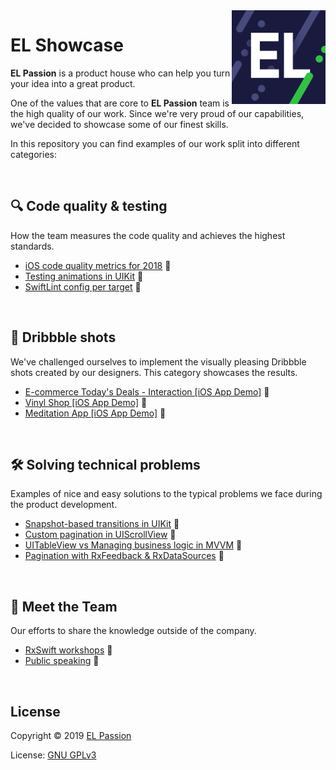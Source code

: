 <img src="images/el_passion_avatar_800.png" alt="EL Passion" align="right" height="150px" />

# EL Showcase

**EL Passion** is a product house who can help you turn your idea into a great product.

One of the values that are core to **EL Passion** team is the high quality of our work. Since we're very proud of our capabilities, we've decided to showcase some of our finest skills. 

In this repository you can find examples of our work split into different categories:

&nbsp;

## :mag: Code quality & testing

How the team measures the code quality and achieves the highest standards.

- [iOS code quality metrics for 2018](content/iOS-code-quality-2018) 
- [Testing animations in UIKit](content/testing-UIKit-animations) 
- [SwiftLint config per target](content/SwiftLint-config-per-target) 

&nbsp;

## :basketball: Dribbble shots

We've challenged ourselves to implement the visually pleasing Dribbble shots created by our designers. This category showcases the results.

- [E-commerce Today's Deals - Interaction [iOS App Demo]](content/ecommerce-ios-demo) 
- [Vinyl Shop [iOS App Demo]](content/VinylShop-ios-demo) 
- [Meditation App [iOS App Demo]](content/meditation-ios-demo) 

&nbsp;

## :hammer_and_wrench: Solving technical problems

Examples of nice and easy solutions to the typical problems we face during the product development.

- [Snapshot-based transitions in UIKit](content/UIKit-snaphot-transitions) 
- [Custom pagination in UIScrollView](content/UIScrollView-custom-pagination) 
- [UITableView vs Managing business logic in MVVM](content/UITableView-separating-business-logic-in-MVVM) 
- [Pagination with RxFeedback & RxDataSources](content/RxFeedback-pagination) 

&nbsp;

## :handshake: Meet the Team

Our efforts to share the knowledge outside of the company.

- [RxSwift workshops](content/RxSwift-workshops) 
- [Public speaking](content/public-speaking) 

&nbsp;

## License

Copyright © 2019 [EL Passion](https://www.elpassion.com)

License: [GNU GPLv3](LICENSE)
